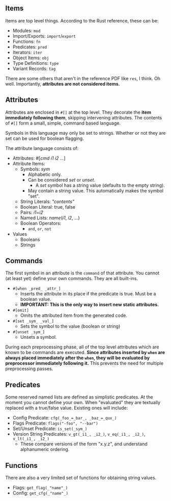 ## Items
Items are top level things. According to the Rust reference, these can be:

* Modules: `mod`
* Import/Exports: `import`/`export`
* Functions: `fn`
* Predicates: `pred`
* Iterators: `iter`
* Object Items: `obj`
* Type Definitions: `type`
* Variant Records: `tag`

There are some others that aren't in the reference PDF like `res`, I think. Oh well. Importantly, **attributes are not considered items.**

## Attributes
Attributes are enclosed in `#[]` at the top level. They decorate the **item immediately following them**, skipping intervening attributes. The contents of `#[]` form a small, simple, command based language.

Symbols in this language may only be set to strings. Whether or not they are set can be used for boolean flagging.

The attribute language consists of:

* Attributes: #[_cmd_ _i1_ _i2_ _..._]
* Attribute Items:
   - Symbols: _sym_
      + Alphabetic only.
      + Can be considered _set_ or _unset_.
         * A _set_ symbol has a string value (defaults to the empty string).
      + May contain a string value. This automatically makes the symbol "set".
   - String Literals: _"contents"_
   - Boolean Literal: true, false
   - Pairs: _i1_=_i2_
   - Named Lists: _name_(_i1_, _i2_, ...)
   - Boolean Operators:
      + `and`, `or`, `not`
* Values
   - Booleans
   - Strings 

## Commands

The first symbol in an attribute is the `command` of that attribute. You cannot (at least yet) define your own commands. They are all built-ins. 

* `#[when _pred_ _attr_]`
   - Inserts the attribute in its place if the predicate is true. Must be a boolean value.
   - **IMPORTANT: This is the only way to insert new static attributes.** 
* `#[omit]`
   - Omits the attributed item from the generated code.
* `#[set _sym_ _val_]`
   - Sets the symbol to the value (boolean or string)
* `#[unset _sym_]`
   - Unsets a symbol.

During each preprocessing phase, all of the top level attributes which are known to be commands are executed. **Since attributes inserted by `when` are always placed immediately after the `when`, they will be evaluated by preprocessor immediately following it.** This prevents the need for multiple preprocessing passes.

## Predicates

Some reserved named lists are defined as simplistic predicates. At the moment you cannot define your own. When "evaluated" they are textually replaced with a true/false value. Existing ones will include:

 * Config Predicate: `cfg(_foo_=_bar_, _baz_=_qux_)`
 * Flags Predicate: `flags("-foo", "--bar")`
 * Set/Unset Predicate: `is_set(_sym_)`
 * Version String Predicates: `v_gt(_i1_, _i2_)`, `v_eq(_i1_, _i2_)`, `v_lt(_i1_, _i2_)`
    * These compare versions of the form "x.y.z", and understand alphanumeric ordering.

## Functions

There are also a very limited set of functions for obtaining string values.

  * Flags: `get_flag(_"name"_)`
  * Config: `get_cfg(_"name"_)`